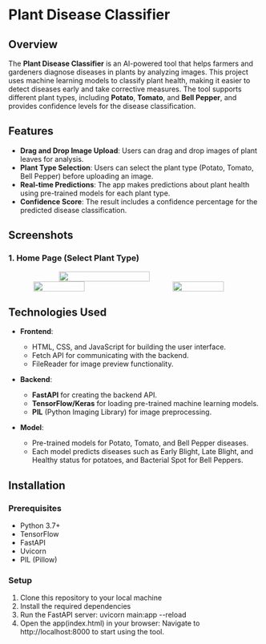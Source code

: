 # Plant Disease Classifier

## Overview
The **Plant Disease Classifier** is an AI-powered tool that helps farmers and gardeners diagnose diseases in plants by analyzing images. This project uses machine learning models to classify plant health, making it easier to detect diseases early and take corrective measures. The tool supports different plant types, including **Potato**, **Tomato**, and **Bell Pepper**, and provides confidence levels for the disease classification.

## Features
- **Drag and Drop Image Upload**: Users can drag and drop images of plant leaves for analysis.
- **Plant Type Selection**: Users can select the plant type (Potato, Tomato, Bell Pepper) before uploading an image.
- **Real-time Predictions**: The app makes predictions about plant health using pre-trained models for each plant type.
- **Confidence Score**: The result includes a confidence percentage for the predicted disease classification.

## Screenshots

### 1. Home Page (Select Plant Type)
<div style="display: flex; justify-content: center;  width: 100%;">
    <img src="https://github.com/user-attachments/assets/e61c3626-548c-4ee1-bbb4-9c1650daa49b" width="60%" />
</div>

<div style="display: flex; justify-content: space-between; width: 100%; padding: 0 10%;">
    <img src="https://github.com/user-attachments/assets/caa068cb-a534-4bae-9729-3f238df84ae9" width="45%" />
    <img src="https://github.com/user-attachments/assets/393ea454-abf2-4182-8f31-eda3f5087984" width="45%" />
</div>


## Technologies Used
- **Frontend**:
  - HTML, CSS, and JavaScript for building the user interface.
  - Fetch API for communicating with the backend.
  - FileReader for image preview functionality.
  
- **Backend**:
  - **FastAPI** for creating the backend API.
  - **TensorFlow/Keras** for loading pre-trained machine learning models.
  - **PIL** (Python Imaging Library) for image preprocessing.

- **Model**:
  - Pre-trained models for Potato, Tomato, and Bell Pepper diseases.
  - Each model predicts diseases such as Early Blight, Late Blight, and Healthy status for potatoes, and Bacterial Spot for Bell Peppers.

## Installation

### Prerequisites
- Python 3.7+
- TensorFlow
- FastAPI
- Uvicorn
- PIL (Pillow)

### Setup

1. Clone this repository to your local machine
2. Install the required dependencies
3. Run the FastAPI server: uvicorn main:app --reload
4. Open the app(index.html) in your browser: Navigate to http://localhost:8000 to start using the tool.

